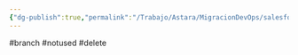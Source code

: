 ```yaml
---
{"dg-publish":true,"permalink":"/Trabajo/Astara/MigracionDevOps/salesforce/projects/Project/Driber/release_pr_validate/"}
---
```



#branch 
#notused 
#delete 